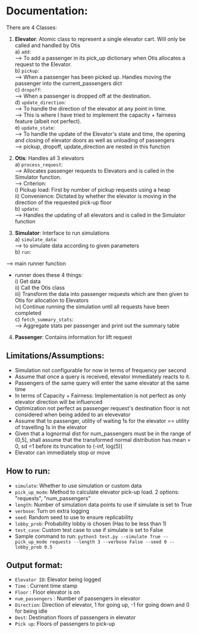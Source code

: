 # Documentation:


There are 4 Classes:

1) **Elevator**: Atomic class to represent a single elevator cart. Will only be called and handled by Otis <br/>
a) `add`:<br/>
--> To add a passenger in its pick_up dictionary when Otis allocates a request to the Elevator.<br/>
b) `pickup`:<br/>
--> When a passenger has been picked up. Handles moving the passenger into the current_passengers dict<br/>
c) `dropoff`:<br/>
--> When a passenger is dropped off at the destination.<br/>
d) `update_direction`:<br/>
--> To handle the direction of the elevator at any point in time.<br/>
--> This is where I have tried to implement the capacity + fairness feature (albeit not perfect).<br/>
e) `update_state`:<br/>
--> To handle the update of the Elevator's state and time, the opening and closing of elevator doors as well as unloading of passengers<br/>
--> pickup, dropoff, update_direction are nested in this function<br/>

2) **Otis**: Handles all 3 elevators<br/>
a) `process_request`:<br/>
--> Allocates passenger requests to Elevators and is called in the Simulator function.<br/>
--> Criterion:<br/>
i) Pickup load: First by number of pickup requests using a heap<br/>
ii) Convenience: Dictated by whether the elevator is moving in the direction of the requested pick-up floor<br/>
b) `update`:<br/>
--> Handles the updating of all elevators and is called in the Simulator function<br/>

3) **Simulator**: Interface to run simulations<br/>
a) `simulate_data`:<br/>
--> to simulate data according to given parameters<br/>
b) `run`:<br/>

--> main runner function<br/>
+ runner does these 4 things:<br/>
i) Get data<br/>
ii) Call the Otis class<br/>
iii) Transform the data into passenger requests which are then given to Otis for allocation to Elevators<br/>
iv) Continue running the simulation until all requests have been completed<br/>
c) `fetch_summary_stats`:<br/>
--> Aggregate stats per passenger and print out the summary table<br/>

4) **Passenger**: Contains information for lift request<br/>


## Limitations/Assumptions:
- Simulation not configurable for now in terms of frequency per second
- Assume that once a query is received,  elevator immediately reacts to it.
- Passengers of the same query will enter the same elevator at the same time 
- In terms of Capacity + Fairness: Implementation is not perfect as only elevator direction will be influenced
- Optimization not perfect as passenger request's destination floor is not considered when being added to an elevevator
- Assume that to passenger, utility of waiting 1s for the elevator == utility of travelling 1s in the elevator
- Given that a lognormal dist for num_passengers must be in the range of (0,5], shall assume that the transformed normal distribution has mean = 0, sd =1 before its truncation to (-inf, log(5)] 
- Elevator can immediately stop or move

## How to run:
- `simulate`: Whether to use simulation or custom data
- `pick_up_mode`: Method to calculate elevator pick-up load. 2 options: "requests", "num_passengers"
- `length`: Number of simulation data points to use if simulate is set to True
- `verbose`: Turn on extra logging
- `seed`: Random seed to use to ensure replicability
- `lobby_prob`: Probability lobby is chosen (Has to be less than 1)
- `test_case`: Custom test case to use if simulate is set to False
- Sample command to run:
`python3 test.py --simulate True --pick_up_mode requests --length 3 --verbose False --seed 0 --lobby_prob 0.5`

## Output format:
- `Elevator ID`: Elevator being logged
- `Time` : Current time stamp
- `Floor` : Floor elevator is on
- `num_passengers` : Number of passengers in elevator
- `Direction`: Direction of elevator, 1 for going up, -1 for going down and 0 for being idle
- `Dest`: Destination floors of passengers in elevator
- `Pick up`: Floors of passengers to pick-up

